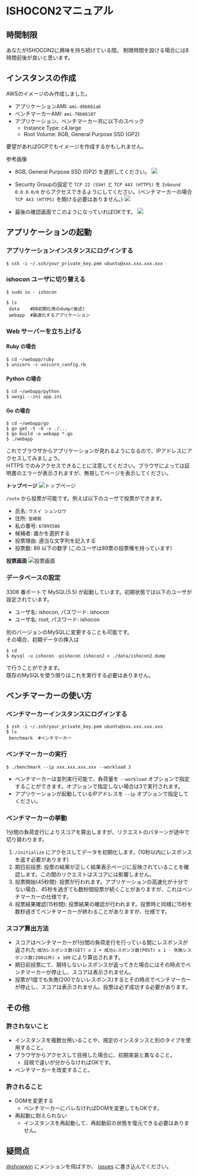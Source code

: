 # ISHOCON2マニュアル
## 時間制限
あなたがISHOCON2に興味を持ち続けている間。
制限時間を設ける場合には8時間前後が良いと思います。

## インスタンスの作成
AWSのイメージのみ作成しました。
* アプリケーションAMI: `ami-d9b661a6`
* ベンチマーカーAMI: `ami-78b66107`
* アプリケーション、ベンチマーカー共に以下のスペック
  * Instance Type: c4.large
  * Root Volume: 8GB, General Purpose SSD (GP2)

要望があればGCPでもイメージを作成するかもしれません。

参考画像  
* 8GB, General Purpose SSD (GP2) を選択してください。
![](https://raw.githubusercontent.com/showwin/ISHOCON2/master/doc/images/instance1.png)

* Security Groupの設定で `TCP 22 (SSH)` と `TCP 443 (HTTPS)` を `Inbound 0.0.0.0/0` からアクセスできるようにしてください。(ベンチマーカーの場合 `TCP 443 (HTTPS)` を開ける必要はありません。)
![](https://raw.githubusercontent.com/showwin/ISHOCON2/master/doc/images/instance2.png)

* 最後の確認画面でこのようになっていればOKです。
![](https://raw.githubusercontent.com/showwin/ISHOCON2/master/doc/images/instance3.png)

## アプリケーションの起動
### アプリケーションインスタンスにログインする

```
$ ssh -i ~/.ssh/your_private_key.pem ubuntu@xxx.xxx.xxx.xxx
```

### ishocon ユーザに切り替える
```
$ sudo su - ishocon
```

```
$ ls
 data    #DB初期化用のdump(後述)
 webapp  #最適化するアプリケーション
```

### Web サーバーを立ち上げる

#### Ruby の場合

```
$ cd ~/webapp/ruby
$ unicorn -c unicorn_config.rb
```

#### Python の場合

```
$ cd ~/webapp/python
$ uwsgi --ini app.ini
```

#### Go の場合

```
$ cd ~/webapp/go
$ go get -t -d -v ./...
$ go build -o webapp *.go
$ ./webapp
```

これでブラウザからアプリケーションが見れるようになるので、IPアドレスにアクセスしてみましょう。  
HTTPS でのみアクセスできることに注意してください。ブラウザによっては証明書のエラーが表示されますが、無視してページを表示してください。

**トップページ**
![トップページ](https://raw.githubusercontent.com/showwin/ISHOCON2/master/doc/images/top.png)

`/vote` から投票が可能です。例えば以下のユーザで投票ができます。
* 氏名: `ウスイ シュンロウ`
* 住所: `宮崎県`
* 私の番号: `67895586`
* 候補者: 誰かを選択する
* 投票理由: 適当な文字列を記入する
* 投票数: 89 以下の数字 (このユーザは89票の投票権を持っています)

**投票画面**
![投票画面](https://raw.githubusercontent.com/showwin/ISHOCON2/master/doc/images/vote.png)


### データベースの設定
3306 番ポートで MySQL(5.5) が起動しています。初期状態では以下のユーザが設定されています。
* ユーザ名: ishocon, パスワード: ishocon
* ユーザ名: root, パスワード: ishocon

別のバージョンのMySQLに変更することも可能です。  
その場合、初期データの挿入は
```
$ cd
$ mysql -u ishocon -pishocon ishocon2 < ./data/ishocon2.dump
```
で行うことができます。  
既存のMySQLを使う限りはこれを実行する必要はありません。

## ベンチマーカーの使い方
### ベンチマーカーインスタンスにログインする

```
$ ssh -i ~/.ssh/your_private_key.pem ubuntu@xxx.xxx.xxx.xxx
$ ls
 benchmark  #ベンチマーカー
```

### ベンチマーカーの実行
```
$ ./benchmark --ip xxx.xxx.xxx.xxx --workload 3
```
* ベンチマーカーは並列実行可能で、負荷量を `--workload` オプションで指定することができます。オプションで指定しない場合は3で実行されます。
* アプリケーションが起動しているIPアドレスを `--ip` オプションで指定してください。

### ベンチマーカーの挙動
1分間の負荷走行によりスコアを算出しますが、リクエストのパターンが途中で切り替わります。

1. `/initialize` にアクセスしてデータを初期化します。(10秒以内にレスポンスを返す必要があります)
1. 期日前投票: 投票の結果が正しく結果表示ページに反映されていることを確認します。この間のリクエストはスコアには影響しません。
1. 投票開始(45秒間): 投票が行われます。アプリケーションの高速化が十分でない場合、45秒を過ぎても数秒間投票が続くことがありますが、これはベンチマーカーの仕様です。
1. 投票結果確認(15秒間): 投票結果の確認が行われます。投票時と同様に15秒を数秒過ぎてベンチマーカーが終わることがありますが、仕様です。

### スコア算出方法
* スコアはベンチマーカーが1分間の負荷走行を行っている間にレスポンスが返された `成功レスポンス数(GET) x 2 + 成功レスポンス数(POST) x 1 - 失敗レスポンス数(200以外) x 100` により算出されます。
* 期日前投票にて、期待しないレスポンスが返ってきた場合にはその時点でベンチマーカーが停止し、スコアは表示されません。
* 投票が1度でも失敗(200でないレスポンス)するとその時点でベンチマーカーが停止し、スコアは表示されません。投票は必ず成功する必要があります。


## その他
### 許されないこと
* インスタンスを複数台用いることや、規定のインスタンスと別のタイプを使用すること。
* ブラウザからアクセスして目視した場合に、初期実装と異なること。
  * 目視で違いが分からなければOKです。
* ベンチマーカーを改変すること。

### 許されること
* DOMを変更する
  * ベンチマーカーにバレなければDOMを変更してもOKです。
* 再起動に耐えられない
  * インスタンスを再起動して、再起動前の状態を復元できる必要はありません。

## 疑問点
[@showwin](https://twitter.com/showwin) にメンションを飛ばすか、 [issues](https://github.com/showwin/ISHOCON2/issues) に書き込んでください。
